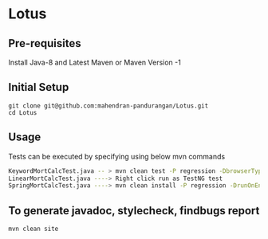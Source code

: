 # Lotus

## Pre-requisites
Install Java-8 and Latest Maven or Maven Version -1

## Initial Setup

```properties
git clone git@github.com:mahendran-pandurangan/Lotus.git
cd Lotus
```


## Usage

Tests can be executed by specifying using below mvn commands

```bash
KeywordMortCalcTest.java -- > mvn clean test -P regression -DbrowserType=chrome
LinearMortCalcTest.java ----> Right click run as TestNG test
SpringMortCalcTest.java ----> mvn clean install -P regression -DrunOnEnv=firefox
```

## To generate javadoc, stylecheck, findbugs report

```bash
mvn clean site
```


